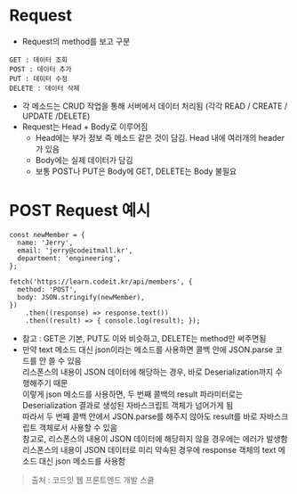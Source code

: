# Request
* Request의 method를 보고 구분
```
GET : 데이터 조회
POST : 데이터 추가
PUT : 데이터 수정
DELETE : 데이터 삭제
```
* 각 메소드는 CRUD 작업을 통해 서버에서 데이터 처리됨 (각각 READ / CREATE / UPDATE /DELETE)
* Request는 Head + Body로 이루어짐
    * Head에는 부가 정보 즉 메소드 같은 것이 담김. Head 내에 여러개의 header가 있음
    * Body에는 실제 데이터가 담김
    * 보통 POST나 PUT은 Body에 GET, DELETE는 Body 불필요


# POST Request 예시
```
const newMember = {
  name: 'Jerry',
  email: 'jerry@codeitmall.kr',
  department: 'engineering',
};

fetch('https://learn.codeit.kr/api/members', {
  method: 'POST',
  body: JSON.stringify(newMember),
})
    .then((response) => response.text())
    .then((result) => { console.log(result); });
```
* 참고 : GET은 기본, PUT도 이와 비슷하고, DELETE는 method만 써주면됨
* 만약 text 메소드 대신 json이라는 메소드를 사용하면 콜백 안에 JSON.parse 코드를 안 쓸 수 있음   
리스폰스의 내용이 JSON 데이터에 해당하는 경우, 바로 Deserialization까지 수행해주기 때문   
이렇게 json 메소드를 사용하면, 두 번째 콜백의 result 파라미터로는 Deserialization 결과로 생성된 자바스크립트 객체가 넘어가게 됨   
따라서 두 번째 콜백 안에서 JSON.parse를 해주지 않아도 result를 바로 자바스크립트 객체로서 사용할 수 있음   
참고로, 리스폰스의 내용이 JSON 데이터에 해당하지 않을 경우에는 에러가 발생함   
리스폰스의 내용이 JSON 데이터로 미리 약속된 경우에 response 객체의 text 메소드 대신 json 메소드를 사용함

> 출처 : 코드잇 웹 프론트엔드 개발 스쿨
